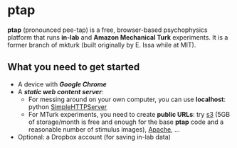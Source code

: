 # **ptap**

**ptap** (pronounced pee-tap) is a free, browser-based psychophysics platform that runs **in-lab** and **Amazon Mechanical Turk** experiments. It is a former branch of mkturk (built originally by E. Issa while at MIT). 

## What you need to get started

* A device with **_Google Chrome_**
* A **_static web content server_**:  
    * For messing around on your own computer, you can use **localhost**: python [SimpleHTTPServer](https://docs.python.org/2/library/simplehttpserver.html)  
    * For MTurk experiments, you need to create **public URLs**: try [s3](aws.amazon.com/s3) (5GB of storage/month is free and enough for the base **ptap** code and a reasonable number of stimulus images), [Apache](https://httpd.apache.org/), ...
* Optional: a Dropbox account (for saving in-lab data)
